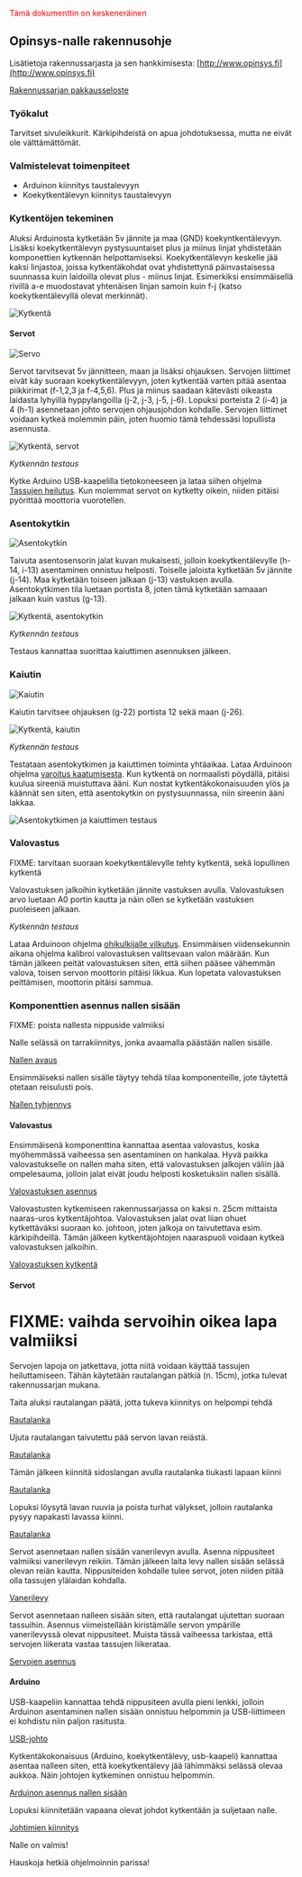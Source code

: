 <font color='red'>Tämä dokumenttin on keskeneräinen</font>

## Opinsys-nalle rakennusohje

Lisätietoja rakennussarjasta ja sen hankkimisesta: [http://www.opinsys.fi](http://www.opinsys.fi)

[Rakennussarjan pakkausseloste](ohjeet/pakkausseloste)

### Työkalut

Tarvitset sivuleikkurit. Kärkipihdeistä on apua johdotuksessa, mutta ne eivät ole välttämättömät.

### Valmistelevat toimenpiteet

* Arduinon kiinnitys taustalevyyn
* Koekytkentälevyn kiinnitys taustalevyyn

### Kytkentöjen tekeminen

Aluksi Arduinosta kytketään 5v jännite ja maa (GND) koekyntkentälevyyn. Lisäksi koekytkentälevyn pystysuuntaiset plus ja miinus linjat yhdistetään komponettien kytkennän helpottamiseksi. Koekytkentälevyn keskelle jää kaksi linjastoa, joissa kytkentäkohdat ovat yhdistettynä päinvastaisessa suunnassa kuin laidoilla olevat plus - miinus linjat. Esimerkiksi ensimmäisellä rivillä a-e muodostavat yhtenäisen linjan samoin kuin f-j (katso koekytkentälevyllä olevat merkinnät).

![Kytkentä](kuvat/kytkenta_plus_miinus.jpg)

#### Servot

![Servo](kuvat/servo.jpg)

Servot tarvitsevat 5v jännitteen, maan ja lisäksi ohjauksen. Servojen liittimet eivät käy suoraan koekytkentälevyyn, joten kytkentää varten pitää asentaa piikkirimat (f-1,2,3 ja f-4,5,6). Plus ja miinus saadaan kätevästi oikeasta laidasta lyhyillä hyppylangoilla (j-2, j-3, j-5, j-6). Lopuksi porteista 2 (i-4) ja 4 (h-1) asennetaan johto servojen ohjausjohdon kohdalle. Servojen liittimet voidaan kytkeä molemmin päin, joten huomio tämä tehdessäsi lopullista asennusta.

![Kytkentä, servot](kuvat/kytkenta_servot.jpg)

*Kytkennän testaus*

Kytke Arduino USB-kaapelilla tietokoneeseen ja lataa siihen ohjelma [Tassujen heilutus](tassujen_heilutus/tassujen_heilutus.ino). Kun molemmat servot on kytketty oikein, niiden pitäisi pyörittää moottoria vuorotellen.


### Asentokytkin

![Asentokytkin](kuvat/asentokytkin.jpg)

Taivuta asentosensorin jalat kuvan mukaisesti, jolloin koekytkentälevylle (h-14, i-13) asentaminen onnistuu helposti. Toiselle jaloista kytketään 5v jännite (j-14). Maa kytketään toiseen jalkaan (j-13) vastuksen avulla. Asentokytkimen tila luetaan portista 8, joten tämä kytketään samaaan jalkaan kuin vastus (g-13).

![Kytkentä, asentokytkin](kuvat/kytkenta_asentokytkin.jpg)

*Kytkennän testaus*

Testaus kannattaa suorittaa kaiuttimen asennuksen jälkeen.

### Kaiutin

![Kaiutin](kuvat/kaiutin.jpg)

Kaiutin tarvitsee ohjauksen (g-22) portista 12 sekä maan (j-26).

![Kytkentä, kaiutin](kuvat/kytkenta_kaiutin.jpg)

*Kytkennän testaus*

Testataan asentokytkimen ja kaiuttimen toiminta yhtäaikaa. Lataa Arduinoon ohjelma [varoitus kaatumisesta](varoitus_kaatumisesta/varoitus_kaatumisesta.ino). Kun kytkentä on normaalisti pöydällä, pitäisi kuulua sireeniä muistuttava ääni. Kun nostat kytkentäkokonaisuuden ylös ja käännät sen siten, että asentokytkin on pystysuunnassa, niin sireenin ääni lakkaa.

![Asentokytkimen ja kaiuttimen testaus](kuvat/asentokytkin_kaiutin_testaus.jpg)

### Valovastus

FIXME: tarvitaan suoraan koekytkentälevylle tehty kytkentä, sekä lopullinen kytkentä

Valovastuksen jalkoihin kytketään jännite vastuksen avulla. Valovastuksen arvo luetaan A0 portin kautta ja näin ollen se kytketään vastuksen puoleiseen jalkaan.

*Kytkennän testaus*

Lataa Arduinoon ohjelma [ohikulkijalle vilkutus](ohikulkijalle_vilkutus/ohikulkijalle_vilkutus.ino). Ensimmäisen viidensekunnin aikana ohjelma kalibroi valovastuksen valitsevaan valon määrään. Kun tämän jälkeen peität valovastuksen siten, että siihen pääsee vähemmän valova, toisen servon moottorin pitäisi likkua. Kun lopetata valovastuksen peittämisen, moottorin pitäisi sammua.

### Komponenttien asennus nallen sisään

FIXME: poista nallesta nippuside valmiiksi

Nalle selässä on tarrakiinnitys, jonka avaamalla päästään nallen sisälle.

[Nallen avaus](kuvat/nalle_auki.jpg)

Ensimmäiseksi nallen sisälle täytyy tehdä tilaa komponenteille, jote täytettä otetaan reisulusti pois.

[Nallen tyhjennys](kuvat/nallen_tyhjennys.jpg)

#### Valovastus

Ensimmäisenä komponenttina kannattaa asentaa valovastus, koska myöhemmässä vaiheessa sen asentaminen on hankalaa. Hyvä paikka valovastukselle on nallen maha siten, että valovastuksen jalkojen väliin jää ompelesauma, jolloin jalat eivät joudu helposti kosketuksiin nallen sisällä.

[Valovastuksen asennus](kuvat/valovastuksen_asennus.jpg)

Valovastusten kytkemiseen rakennussarjassa on kaksi  n. 25cm mittaista naaras-uros kytkentäjohtoa. Valovastuksen jalat ovat liian ohuet kytkettäväksi suoraan ko. johtoon, joten jalkoja on taivutettava esim. kärkipihdeillä. Tämän jälkeen kytkentäjohtojen naaraspuoli voidaan kytkeä valovastuksen jalkoihin.

[Valovastuksen kytkentä](kuvat/valovastuksen_kytkenta.jpg)

#### Servot

# FIXME: vaihda servoihin oikea lapa valmiiksi

Servojen lapoja on jatkettava, jotta niitä voidaan käyttää tassujen heiluttamiseen. Tähän käytetään rautalangan pätkiä (n. 15cm), jotka tulevat rakennussarjan mukana.

Taita aluksi rautalangan päätä, jotta tukeva kiinnitys on helpompi tehdä

[Rautalanka](kuvat/taivutettu_rautalanka.jpg)

Ujuta rautalangan taivutettu pää servon lavan reiästä.

[Rautalanka](kuvat/taivutettu_rautalanka_servo.jpg)

Tämän jälkeen kiinnitä sidoslangan avulla rautalanka tiukasti lapaan kiinni

[Rautalanka](kuvat/rautalangan_sitominen.jpg)

Lopuksi löysytä lavan ruuvia ja poista turhat välykset, jolloin rautalanka pysyy napakasti lavassa kiinni.

[Rautalanka](kuvat/rautalanka_lavan_valysten_poisto.jpg)

Servot asennetaan nallen sisään vanerilevyn avulla. Asenna nippusiteet valmiiksi vanerilevyn reikiin. Tämän jälkeen laita levy nallen sisään selässä olevan reiän kautta. Nippusiteiden kohdalle tulee servot, joten niiden pitää olla tassujen ylälaidan kohdalla.

[Vanerilevy](kuvat/vanerilevyn_asennus_nalleen.jpg)

Servot asennetaan nalleen sisään siten, että rautalangat ujutettan suoraan tassuihin. Asennus viimeistellään kiristämälle servon ympärille vanerilevyssä olevat nippusiteet. Muista tässä vaiheessa tarkistaa, että servojen liikerata vastaa tassujen liikerataa.

[Servojen asennus](kuvat/servojen_asennus_nalleen.jpg)

#### Arduino

USB-kaapeliin kannattaa tehdä nippusiteen avulla pieni lenkki, jolloin Arduinon asentaminen nallen sisään onnistuu helpommin ja USB-liittimeen ei kohdistu niin paljon rasitusta.

[USB-johto](kuvat/lenkki_usb_johtoon.jpg)

Kytkentäkokonaisuus (Arduino, koekytkentälevy, usb-kaapeli) kannattaa asentaa nalleen siten, että koekytkentälevy jää lähimmäksi selässä olevaa aukkoa. Näin johtojen kytkeminen onnistuu helpommin.

[Arduinon asennus nallen sisään](kuvat/arduinon_asennus_nallen_sisaan.jpg)

Lopuksi kiinnitetään vapaana olevat johdot kytkentään ja suljetaan nalle.

[Johtimien kiinnitys](kuvat/johtimien_kiinnitys.jpg)

Nalle on valmis!

Hauskoja hetkiä ohjelmoinnin parissa!
